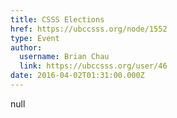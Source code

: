 ```yaml
---
title: CSSS Elections 
href: https://ubccsss.org/node/1552
type: Event
author:
  username: Brian Chau
  link: https://ubccsss.org/user/46
date: 2016-04-02T01:31:00.000Z
---
```


null